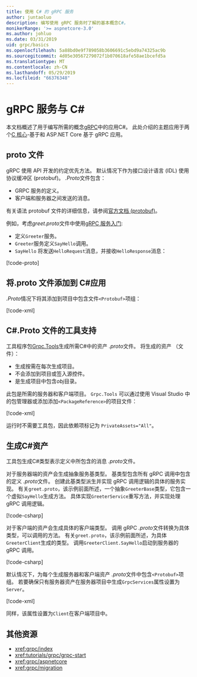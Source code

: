 ```yaml
---
title: 使用 C# 的 gRPC 服务
author: juntaoluo
description: 编写使用 gRPC 服务时了解的基本概念C#。
monikerRange: '>= aspnetcore-3.0'
ms.author: johluo
ms.date: 03/31/2019
uid: grpc/basics
ms.openlocfilehash: 5a88bd0e9f789058b3606691c5ebd9a74325ac9b
ms.sourcegitcommit: 4d05e30567279072f1b070618afe58ae1bcefd5a
ms.translationtype: MT
ms.contentlocale: zh-CN
ms.lasthandoff: 05/29/2019
ms.locfileid: "66376348"
---
```

# <a name="grpc-services-with-c"></a>gRPC 服务与 C\#

本文档概述了用于编写所需的概念[gRPC](https://grpc.io/docs/guides/)中的应用C#。 此处介绍的主题应用于两个[C 核心](https://grpc.io/blog/grpc-stacks)-基于和 ASP.NET Core 基于 gRPC 应用。

## <a name="proto-file"></a>proto 文件

gRPC 使用 API 开发的约定优先方法。 默认情况下作为接口设计语言 (IDL) 使用协议缓冲区 (protobuf)。 *.Proto*文件包含：

* GRPC 服务的定义。
* 客户端和服务器之间发送的消息。

有关语法 protobuf 文件的详细信息，请参阅[官方文档 (protobuf)](https://developers.google.com/protocol-buffers/docs/proto3)。

例如，考虑*greet.proto*文件中使用[gRPC 服务入门](xref:tutorials/grpc/grpc-start):

* 定义`Greeter`服务。
* `Greeter`服务定义`SayHello`调用。
* `SayHello` 将发送`HelloRequest`消息，并接收`HelloResponse`消息：

[!code-proto[](~/tutorials//grpc/grpc-start/sample/GrpcGreeter/Protos/greet.proto)]

## <a name="add-a-proto-file-to-a-c-app"></a>将.proto 文件添加到 C\#应用

*.Proto*情况下将其添加到项目中包含文件`<Protobuf>`项组：

[!code-xml[](~/tutorials//grpc/grpc-start/sample/GrpcGreeter/GrpcGreeter.csproj?highlight=2&range=7-11)]

## <a name="c-tooling-support-for-proto-files"></a>C#.Proto 文件的工具支持

工具程序包[Grpc.Tools](https://www.nuget.org/packages/Grpc.Tools/)生成所需C#中的资产 *.proto*文件。 将生成的资产 （文件）：

* 生成按需在每次生成项目。
* 不会添加到项目或签入源控件。
* 是生成项目中包含*obj*目录。

此包是所需的服务器和客户端项目。 `Grpc.Tools` 可以通过使用 Visual Studio 中的包管理器或添加添加`<PackageReference>`的项目文件：

[!code-xml[](~/tutorials//grpc/grpc-start/sample/GrpcGreeter/GrpcGreeter.csproj?highlight=1&range=17)]

运行时不需要工具包，因此依赖项标记为 `PrivateAssets="All"`。

## <a name="generated-c-assets"></a>生成C#资产

工具包生成C#类型表示定义中所包含的消息 *.proto*文件。

对于服务器端的资产会生成抽象服务基类型。 基类型包含所有 gRPC 调用中包含的定义 *.proto*文件。 创建此基类型派生并实现 gRPC 调用逻辑的具体的服务实现。 有关`greet.proto`，该示例前面所述，一个抽象`GreeterBase`类型，它包含一个虚拟`SayHello`生成方法。 具体实现`GreeterService`重写方法，并实现处理 gRPC 调用逻辑。

[!code-csharp[](~/tutorials//grpc/grpc-start/sample/GrpcGreeter/Services/GreeterService.cs?name=snippet)]

对于客户端的资产会生成具体的客户端类型。 调用 gRPC *.proto*文件转换为具体类型，可以调用的方法。 有关`greet.proto`，该示例前面所述，为具体`GreeterClient`生成的类型。 调用`GreeterClient.SayHello`启动到服务器的 gRPC 调用。

[!code-csharp[](~/tutorials//grpc/grpc-start/sample/GrpcGreeterClient/Program.cs?highlight=5-8&name=snippet)]

默认情况下，为每个生成服务器和客户端资产 *.proto*文件中包含`<Protobuf>`项组。 若要确保只有服务器资产在服务器项目中生成`GrpcServices`属性设置为`Server`。

[!code-xml[](~/tutorials//grpc/grpc-start/sample/GrpcGreeter/GrpcGreeter.csproj?highlight=2&range=7-11)]

同样，该属性设置为`Client`在客户端项目中。

## <a name="additional-resources"></a>其他资源

* <xref:grpc/index>
* <xref:tutorials/grpc/grpc-start>
* <xref:grpc/aspnetcore>
* <xref:grpc/migration>

